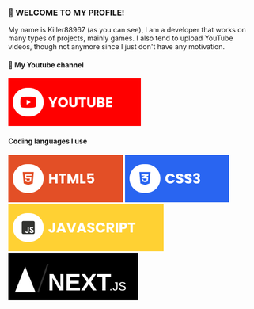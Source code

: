 ### 👋 WELCOME TO MY PROFILE!
My name is Killer88967 (as you can see), I am a developer that works on many types of projects, mainly games. I also tend to upload YouTube videos, though not anymore since I just don't have any motivation.

#### 🔗 My Youtube channel
[![Youtube](./assets/youtube.svg)](https://youtube.com/@awesomeagaming)

#### Coding languages I use
![HTML5](./assets/html.svg) ![CSS3](./assets/css.svg) ![JavaScript](./assets/javascript.svg) <a href="https://nextjs.org">![NextJS](./assets/nextjs.svg)</a>
